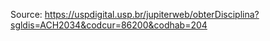 Source: <https://uspdigital.usp.br/jupiterweb/obterDisciplina?sgldis=ACH2034&codcur=86200&codhab=204>

